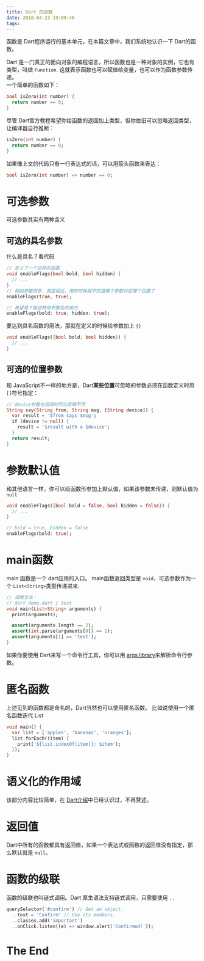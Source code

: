 ```yaml
---
title: Dart 的函数
date: 2018-04-23 19:09:46
tags:
---
```


函数是 Dart程序运行的基本单元，在本篇文章中，我们系统地认识一下 Dart的函数。

<!--more-->
Dart 是一门真正的面向对象的编程语言，所以函数也是一种对象的实例，它也有类型，叫做 `Function`. 这就表示函数也可以赋值给变量，也可以作为函数参数传递。  
一个简单的函数如下：

```dart
bool isZero(int number) {
  return number == 0;
}
```

尽管 Dart官方教程希望你给函数的返回加上类型，但你依旧可以忽略返回类型，让编译器自行推断：

```dart
isZero(int number) {
  return number == 0;
}
```

如果像上文的代码只有一行表达式的话，可以用箭头函数来表达：

```dart
bool isZero(int number) => number == 0;
```

# 可选参数
可选参数其实有两种含义  

## 可选的具名参数
什么是具名？看代码  

```dart
// 定义了一个这样的函数
void enableFlags(bool bold, bool hidden) { 
  // ...
}
// 假如参数很多，类型相近，用的时候就不知道哪个参数对应哪个位置了
enableFlags(true, true);

// 希望是下面这种带参数名的用法
enableFlags(bold: true, hidden: true);
```

要达到具名函数的用法，那就在定义的时候给参数加上 `{}`

```dart
void enableFlags({bool bold, bool hidden}) { 
  // ...
}
```

## 可选的位置参数
和 JavaScript不一样的地方是，Dart**某些位置**可忽略的参数必须在函数定义时用 `[]`符号指定：

```dart
// device参数在调用时可以忽略不传
String say(String from, String msg, [String device]) {
  var result = '$from says $msg';
  if (device != null) {
    result = '$result with a $device';
  }
  return result;
}
```

# 参数默认值
和其他语言一样，你可以给函数形参加上默认值，如果该参数未传递，则默认值为 `null`

```dart
void enableFlags({bool bold = false, bool hidden = false}) {
  // ...
}

// bold = true, hidden = false
enableFlags(bold: true);
```

# main函数
main 函数是一个 dart应用的入口。 main函数返回类型是 `void`，可选参数作为一个 `List<String>`类型传递进来.

```dart
// 调用方法：
// dart demo.dart 1 test
void main(List<String> arguments) {
  print(arguments);

  assert(arguments.length == 2);
  assert(int.parse(arguments[0]) == 1);
  assert(arguments[1] == 'test');
}
```

如果你要使用 Dart来写一个命令行工具，你可以用 [args library](https://pub.dartlang.org/packages/args)来解析命令行参数。

# 匿名函数
上述见到的函数都是命名的，Dart当然也可以使用匿名函数。
比如说使用一个匿名函数迭代 List

```dart
void main() {
  var list = ['apples', 'bananas', 'oranges'];
  list.forEach((item) {
    print('${list.indexOf(item)}: $item');
  });
}
```

# 语义化的作用域
该部分内容比较简单，在 [Dart介绍](/2018/04/20/dart-getting-start/)中已经认识过，不再赘述。

# 返回值
Dart中所有的函数都具有返回值，如果一个表达式或函数的返回值没有指定，那么默认就是 `null`。

# 函数的级联
函数的级联也叫链式调用。Dart 原生语法支持链式调用，只需要使用 `..`

```dart
querySelector('#confirm') // Get an object.
  ..text = 'Confirm' // Use its members.
  ..classes.add('important')
  ..onClick.listen((e) => window.alert('Confirmed!'));
```

# The End